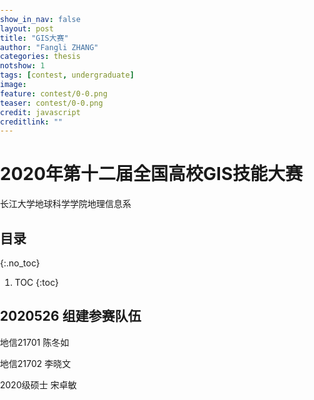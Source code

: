 ```yaml
---
show_in_nav: false
layout: post
title: "GIS大赛"
author: "Fangli ZHANG"
categories: thesis
notshow: 1
tags: [contest, undergraduate]
image:
feature: contest/0-0.png
teaser: contest/0-0.png
credit: javascript
creditlink: ""
---
```


# 2020年第十二届全国高校GIS技能大赛

长江大学地球科学学院地理信息系

## 目录
{:.no_toc}
1. TOC
{:toc}

## 2020526 组建参赛队伍
地信21701 陈冬如

地信21702 李晓文

2020级硕士 宋卓敏

<html>
<head>
<meta name="viewport" content="initial-scale=1.0, user-scalable=no" />
<meta http-equiv="Content-Type" content="text/html; charset=utf-8" />
<title>Hello, World</title>
<style type="text/css">
html{height:100%}
body{height:100%;margin:0px;padding:0px}
#container{height:100%}
</style>
<script type="text/javascript" src="http://api.map.baidu.com/api?v=3.0&ak=UQIbZ8RrepxcyoSARRWIrIxZNdSyt96f">
</script>
</head>

<body>
<div id="container"></div>
<script type="text/javascript">
var map = new BMap.Map("container");
var point = new BMap.Point(116.404, 39.915);
map.centerAndZoom(point, 15);
</script>
</body>
</html>

## 2020614 确定参赛主题
武汉人物

<html>
<head>
    <meta charset="utf-8">
    <title>ECharts</title>
    <script src="../echarts/echarts-master/dist/echarts.js"></script>
    <script src="../echarts/echarts-gl-master/dist/echarts-gl.js"></script>
</head>
<body>
    <div id="main" style="width: 100%; height: 500px;"></div>
        <script>
            echarts.init(document.getElementById('main')).setOption({
                backgroundColor: '#000',
                globe: {
                    baseTexture: '../echarts/echarts-gl-master/test/asset/earth.jpg',
                    heightTexture: '../echarts/echarts-gl-master/test/asset/elev_bump_4k.jpg',

                    displacementScale: 0.1,

                    shading: 'realistic',
                    //shading: 'lambert',
                    displacementQuality: 'ultra',

                    environment: '../echarts/echarts-gl-master/test/asset/background.jpg',

                    light: {
                        ambient: {
                            intensity: 0.1
                        },

                        main: {
                            intensity: 1.5
                        },

                        ambientCubemap: {
                              texture: '../echarts/echarts-gl-master/test/asset/pisa.hdr',
                              exposure: 2,
                              diffuseIntensity: 0.1,
                              specularIntensity: 1
                        }
                    },

                    viewControl: {
                        autoRotate: true,
                        autoRotateSpeed: 1,
                        autoRotateAfterStill: 10,
                        targetCoord: [118.9616, 32.1124]
                    },

                    postEffect: {
                        enable: true,
                        SSAO: {
                              enable: true,
                              radius: 100
                        }
                    },

                    layers: [{
                        type: 'blend',
                        blendTo: 'emission',
                        texture: '../echarts/echarts-gl-master/test/asset/night.jpg'
                    }]
                    //
                    // , {
                    //     type: 'overlay',
                    //     texture: '../echarts/echarts-gl-master/test/asset/clouds.png',
                    //     shading: 'realistic',
                    //     distance: 6
                    // }
              },
              series: []
            });
    </script>
</body>
</html>
